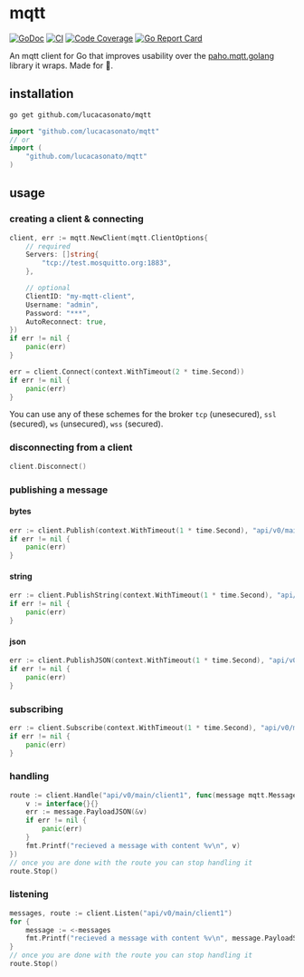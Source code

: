 # mqtt

[![GoDoc](https://godoc.org/github.com/lucacasonato/mqtt?status.svg)](http://godoc.org/github.com/lucacasonato/mqtt)
[![CI](https://github.com/lucacasonato/mqtt/workflows/ci/badge.svg)](https://github.com/lucacasonato/mqtt/actions?workflow=ci)
[![Code Coverage](https://img.shields.io/codecov/c/gh/lucacasonato/mqtt?token=QoETPezQp9)](https://codecov.io/gh/lucacasonato/mqtt)
[![Go Report Card](https://goreportcard.com/badge/github.com/lucacasonato/mqtt)](https://goreportcard.com/report/github.com/lucacasonato/mqtt)

An mqtt client for Go that improves usability over the [paho.mqtt.golang](https://github.com/eclipse/paho.mqtt.golang) library it wraps. Made for 🧑.

## installation

```bash
go get github.com/lucacasonato/mqtt
```

```go
import "github.com/lucacasonato/mqtt"
// or
import (
    "github.com/lucacasonato/mqtt"
)
```

## usage

### creating a client & connecting

```go
client, err := mqtt.NewClient(mqtt.ClientOptions{
    // required
    Servers: []string{
        "tcp://test.mosquitto.org:1883",
    },

    // optional
    ClientID: "my-mqtt-client",
    Username: "admin",
    Password: "***",
    AutoReconnect: true,
})
if err != nil {
    panic(err)
}

err = client.Connect(context.WithTimeout(2 * time.Second))
if err != nil {
    panic(err)
}
```

You can use any of these schemes for the broker `tcp` (unesecured), `ssl` (secured), `ws` (unsecured), `wss` (secured).

### disconnecting from a client

```go
client.Disconnect()
```

### publishing a message

#### bytes

```go
err := client.Publish(context.WithTimeout(1 * time.Second), "api/v0/main/client1", []byte(0, 1 ,2, 3), mqtt.AtLeastOnce)
if err != nil {
    panic(err)
}
```

#### string

```go
err := client.PublishString(context.WithTimeout(1 * time.Second), "api/v0/main/client1", "hello world", mqtt.AtLeastOnce)
if err != nil {
    panic(err)
}
```

#### json

```go
err := client.PublishJSON(context.WithTimeout(1 * time.Second), "api/v0/main/client1", []string("hello", "world"), mqtt.AtLeastOnce)
if err != nil {
    panic(err)
}
```

### subscribing

```go
err := client.Subscribe(context.WithTimeout(1 * time.Second), "api/v0/main/client1", mqtt.AtLeastOnce)
if err != nil {
    panic(err)
}
```

### handling

```go
route := client.Handle("api/v0/main/client1", func(message mqtt.Message) {
    v := interface{}{}
    err := message.PayloadJSON(&v)
    if err != nil {
        panic(err)
    }
    fmt.Printf("recieved a message with content %v\n", v)
})
// once you are done with the route you can stop handling it
route.Stop()
```

### listening

```go
messages, route := client.Listen("api/v0/main/client1")
for {
    message := <-messages
    fmt.Printf("recieved a message with content %v\n", message.PayloadString())
}
// once you are done with the route you can stop handling it
route.Stop()
```
